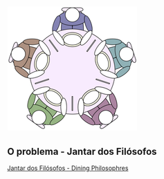 # ![JantarFilosofos](dining.png)

## O problema - Jantar dos Filósofos

[Jantar dos Filósofos - Dining Philosophres](https://en.wikipedia.org/wiki/Dining_philosophers_problem)

